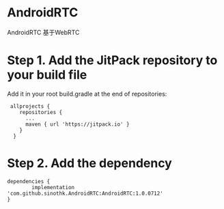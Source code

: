 # AndroidRTC
AndroidRTC 基于WebRTC



# Step 1. Add the JitPack repository to your build file
  Add it in your root build.gradle at the end of repositories:
     
     allprojects {
        repositories {
          ...
          maven { url 'https://jitpack.io' }
        }
      }

# Step 2. Add the dependency
    dependencies {
            implementation 'com.github.sinothk.AndroidRTC:AndroidRTC:1.0.0712'
    }
